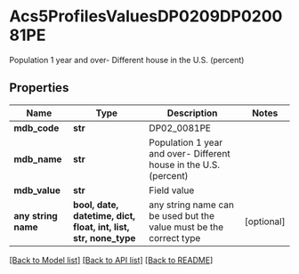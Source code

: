 # Acs5ProfilesValuesDP0209DP020081PE

Population 1 year and over- Different house in the U.S. (percent)

## Properties
Name | Type | Description | Notes
------------ | ------------- | ------------- | -------------
**mdb_code** | **str** | DP02_0081PE | 
**mdb_name** | **str** | Population 1 year and over- Different house in the U.S. (percent) | 
**mdb_value** | **str** | Field value | 
**any string name** | **bool, date, datetime, dict, float, int, list, str, none_type** | any string name can be used but the value must be the correct type | [optional]

[[Back to Model list]](../README.md#documentation-for-models) [[Back to API list]](../README.md#documentation-for-api-endpoints) [[Back to README]](../README.md)


